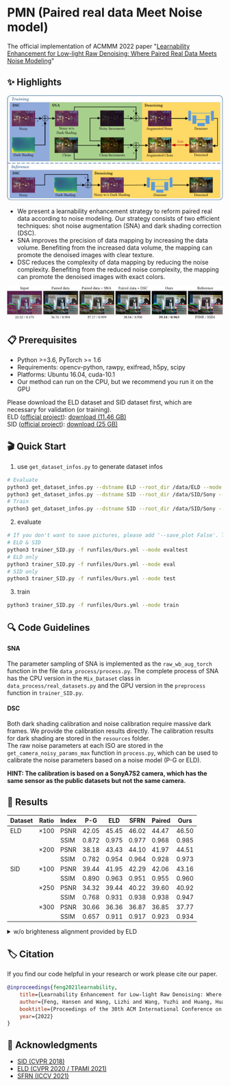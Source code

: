 # PMN (Paired real data Meet Noise model)

The official implementation of ACMMM 2022 paper "[Learnability Enhancement for Low-light Raw Denoising: Where Paired Real Data Meets Noise Modeling](https://arxiv.org/abs/2207.06103)"

## ✨ Highlights
![Pipeline](images/github/pipeline.png)
* We present a learnability enhancement strategy to reform paired real data according to noise modeling. Our strategy consists of two efficient techniques: shot noise augmentation (SNA) and dark shading correction (DSC). 
* SNA improves the precision of data mapping by increasing the data volume. Benefiting from the increased data volume, the mapping can promote the denoised images with clear texture.
* DSC reduces the complexity of data mapping by reducing the noise complexity. Benefiting from the reduced noise complexity, the mapping can promote the denoised images with exact colors.

![Ablation](images/github/ablation.png)


## 📋 Prerequisites
* Python >=3.6, PyTorch >= 1.6
* Requirements: opencv-python, rawpy, exifread, h5py, scipy
* Platforms: Ubuntu 16.04, cuda-10.1
* Our method can run on the CPU, but we recommend you run it on the GPU

Please download the ELD dataset and SID dataset first, which are necessary for validation (or training).   
ELD ([official project](https://github.com/Vandermode/ELD)): [download (11.46 GB)](https://drive.google.com/file/d/13Ge6-FY9RMPrvGiPvw7O4KS3LNfUXqEX/view?usp=sharing)  
SID ([official project](https://github.com/cchen156/Learning-to-See-in-the-Dark)):  [download (25 GB)](https://storage.googleapis.com/isl-datasets/SID/Sony.zip)

## 🎬 Quick Start
1. use `get_dataset_infos.py` to generate dataset infos
```bash 
# Evaluate
python3 get_dataset_infos.py --dstname ELD --root_dir /data/ELD --mode SonyA7S2
python3 get_dataset_infos.py --dstname SID --root_dir /data/SID/Sony --mode evaltest
# Train
python3 get_dataset_infos.py --dstname SID --root_dir /data/SID/Sony --mode train
```
2. evaluate
```bash 
# If you don't want to save pictures, please add '--save_plot False'. This option will save your time and space.
# ELD & SID
python3 trainer_SID.py -f runfiles/Ours.yml --mode evaltest
# ELD only
python3 trainer_SID.py -f runfiles/Ours.yml --mode eval
# SID only
python3 trainer_SID.py -f runfiles/Ours.yml --mode test
```
3. train
```bash 
python3 trainer_SID.py -f runfiles/Ours.yml --mode train
```

## 🔍 Code Guidelines
#### SNA
The parameter sampling of SNA is implemented as the `raw_wb_aug_torch` function in the file ```data_process/process.py```.
The complete process of SNA has the CPU version in the `Mix_Dataset` class in ```data_process/real_datasets.py``` and the GPU version in the `preprocess` function in ```trainer_SID.py```.
#### DSC
Both dark shading calibration and noise calibration require massive dark frames. We provide the calibration results directly. The calibration results for dark shading are stored in the `resources` folder.  
The raw noise parameters at each ISO are stored in the `get_camera_noisy_params_max` function in `process.py`, which can be used to calibrate the noise parameters based on a noise model (P-G or ELD).  

**HINT: The calibration is based on a SonyA7S2 camera, which has the same sensor as the public datasets but not the same camera.**

## 📄 Results

| Dataset | Ratio | Index | P-G   | ELD   | SFRN  | Paired      | Ours  |
|---------|-------|-------|-------|-------|-------|-------------|-------|
| ELD     | ×100  | PSNR  | 42.05 | 45.45 | 46.02 | 44.47       | 46.50  |
|         |       | SSIM  | 0.872 | 0.975 | 0.977 | 0.968       | 0.985 |
|         | ×200  | PSNR  | 38.18 | 43.43 | 44.10 | 41.97       | 44.51 |
|         |       | SSIM  | 0.782 | 0.954 | 0.964 | 0.928       | 0.973 |
| SID     | ×100  | PSNR  | 39.44 | 41.95 | 42.29 | 42.06       | 43.16 |
|         |       | SSIM  | 0.890 | 0.963 | 0.951 | 0.955       | 0.960  |
|         | ×250  | PSNR  | 34.32 | 39.44 | 40.22 | 39.60       | 40.92 |
|         |       | SSIM  | 0.768 | 0.931 | 0.938 | 0.938       | 0.947 |
|         | ×300  | PSNR  | 30.66 | 36.36 | 36.87 | 36.85       | 37.77 |
|         |       | SSIM  | 0.657 | 0.911 | 0.917 | 0.923       | 0.934 |

<details>
<summary>w/o brighteness alignment provided by ELD</summary>

| Dataset | Ratio | Index | P-G   | ELD   | SFRN  | Paired | Ours  |
|---------|-------|-------|-------|-------|-------|-------------|-------|
| ELD     | ×100  | PSNR  | 39.44 | 45.06 | 45.47 | 43.80       | 45.94 |
|         |       | SSIM  | 0.780 | 0.975 | 0.976 | 0.963       | 0.984 |
|         | ×200  | PSNR  | 33.76 | 43.21 | 43.65 | 41.54       | 44.00 |
|         |       | SSIM  | 0.609 | 0.954 | 0.962 | 0.918       | 0.968 |
| SID     | ×100  | PSNR  | 37.50 | 41.21 | 41.38 | 41.39       | 42.65 |
|         |       | SSIM  | 0.856 | 0.952 | 0.949 | 0.954       | 0.959 |
|         | ×250  | PSNR  | 31.67 | 38.54 | 39.48 | 38.90       | 40.39 |
|         |       | SSIM  | 0.765 | 0.929 | 0.937 | 0.937       | 0.946 |
|         | ×300  | PSNR  | 28.53 | 35.35 | 35.96 | 36.55       | 37.23 |
|         |       | SSIM  | 0.667 | 0.908 | 0.915 | 0.922       | 0.933 |

</details>

## 🏷️ Citation
If you find our code helpful in your research or work please cite our paper.
```bibtex
@inproceedings{feng2021learnability,
    title={Learnability Enhancement for Low-light Raw Denoising: Where Paired Real Data Meets Noise Modeling},
    author={Feng, Hansen and Wang, Lizhi and Wang, Yuzhi and Huang, Hua},
    booktitle={Proceedings of the 30th ACM International Conference on Multimedia},
    year={2022}
}
```

## 🤝 Acknowledgments
* [SID (CVPR 2018)](https://github.com/cchen156/Learning-to-See-in-the-Dark)
* [ELD (CVPR 2020 / TPAMI 2021)](https://github.com/Vandermode/ELD)
* [SFRN (ICCV 2021)](https://github.com/zhangyi-3/noise-synthesis)
